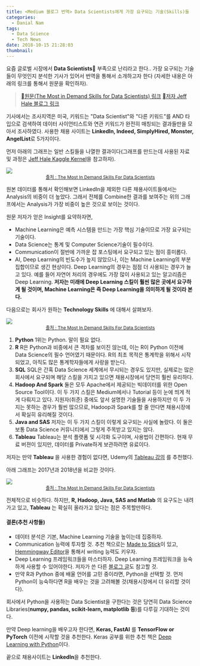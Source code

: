 ```yaml
---
title: <Medium 블로그 번역> Data Scientists에게 가장 요구되는 기술(Skills)들
categories:
  - Danial Nam
tags:
  - Data Science
  - Tech News
date: 2018-10-15 21:28:03
thumbnail:
---
```

요즘 글로벌 시장에서 **Data Scientists** 부족으로 난리라고 한다.. 가장 요구되는 기술들이 무엇인지 분석한 기사가 있어서 번역을 통해서 소개하고자 한다 (자세한 내용은 아래의 링크를 통해서 원문을 확인하자).

> [원문(The Most in Demand Skills for Data Scientists) 링크](https://towardsdatascience.com/the-most-in-demand-skills-for-data-scientists-4a4a8db896db)
> [저자 Jeff Hale 블로그 링크](https://towardsdatascience.com/@jeffhale)

기사에서는 조사지역은 미국, 키워드는 "Data Scientist"와 "다른 키워드"를 AND 타입으로 검색하여 데이터 사이언티스트와 연관 키워드가 완전히 매칭되는 결과들만을 모아서 조사하였다. 사용한 채용 사이트는 **LinkedIn, Indeed, SimplyHired, Monster, AngelList**로 5가지이다.

먼저 아래의 그래프는 일반 스킬들을 나열한 결과이다(그래프를 만드는데 사용된 자료 및 과정은 [Jeff Hale Kaggle Kernel](https://www.kaggle.com/discdiver/the-most-in-demand-skills-for-data-scientists/)을 참고하자).
<div>
<img src="https://cdn-images-1.medium.com/max/800/1*-oG0j_wGSW_9cNNs4_qgFQ.png"/>
<span style='font-size:12px; text-align:center; display:block; color: #999;'><a href='https://towardsdatascience.com/the-most-in-demand-skills-for-data-scientists-4a4a8db896db'>출처 : The Most In Demand Skills For Data Scientists</a></span>
</div>

원본 데이터를 통해서 확인해보면 LinkedIn을 제외한 다른 채용사이트들에서는 Analysis의 비중이 더 높았다. 그래서 전체를 Combine한 결과를 보여주는 위의 그래프에서는 Analysis가 가장 비중이 높은 것으로 보이는 것이다.

원문 저자가 얻은 Insight를 요약하자면,
- Machine Learning은 예측 시스템을 만드는 가장 핵심 기술이므로 가장 요구되는 기술이다.
- Data Science는 통계 및 Computer Science기술이 필수이다.
- Communication이 절반에 가까운 잡 포스팅에서 요구되고 있는 점이 흥미롭다.
- AI, Deep Learning의 빈도수가 높지 않았으나, 이는 Machine Learning의 부분집합이므로 생긴 현상이다. Deep Learning의 경우는 점점 더 사용되는 경우가 늘고 있다. 예를 들어 자연어 처리의 경우에도 가장 많이 사용되고 있는 알고리즘은 Deep Learning. **저자는 미래에 Deep Learning 스킬이 훨씬 많은 곳에서 요구하게 될 것이며, Machine Learning은 즉 Deep Learning을 의미하게 될 것이라 본다.**

다음으로는 회사가 원하는 **Technology Skills** 에 대해서 살펴보자.

<div>
<img src="https://cdn-images-1.medium.com/max/800/1*jnZT4gFAzScOJ_VnYsni0g.png">
<span style='font-size:12px; text-align:center; display:block; color: #999;'><a href='https://towardsdatascience.com/the-most-in-demand-skills-for-data-scientists-4a4a8db896db'>출처 : The Most In Demand Skills For Data Scientists</a></span>
</div>

1. **Python**
  1위는 Python. 말이 필요 없다.
2. **R**
 R은 Python과 비중에서 큰 격차를 보이진 않는데, 이는 R이 Python 이전에 Data Science의 필수 언어였기 때문이다. R의 최초 목적은 통계학을 위해서 시작되었고, 아직도 많은 통계학자들에게 사랑을 받는다.
3. **SQL**
  SQL은 간혹 Data Science 세계에서 무시되는 경우도 있지만, 실제로는 많은 회사에서 요구되며 해당 스킬을 가지고 있으면 채용시장에서 당연히 훨씬 유리하다.
4. **Hadoop And Spark**
  둘은 모두 Apache에서 제공되는 빅데이터를 위한 Open Source Tool이다.
  이 두 가지 스킬은 Medium에서나 Tutorial 등이 눈에 띄게 적게 다뤄지고 있다. 지원자(취준) 중에도 앞서 설명한 기술들을 사용하지만 이 두 가지는 못하는 경우가 훨씬 많으므로, Hadoop과 Spark를 할 줄 안다면 채용시장에서 확실히 유리해질 것이다.
5. **Java and SAS**
  저자는 이 두 가지 스킬이 이렇게 요구되는 사실에 놀랐다. 이 둘은 보통 Data Science 커뮤니티에서 그렇게 주목받고 있지는 않다.
6. **Tableau**
  Tableau는 분석 플랫폼 및 시각화 도구이며, 사용법이 간편하다. 현재 무료 버젼이 있지만, 데이터를 Private하게 보관하려면 유료이다.

저자는 만약 **Tableau** 을 사용한 경험이 없다면, Udemy의 [Tableau 강의](https://www.udemy.com/tableau10/) 를 추천했다.

아래 그래프는 2017년과 2018년을 비교한 것이다.
<div>
<img src="https://cdn-images-1.medium.com/max/800/1*iueZKOOBidZtr-FTYyf6QA.png">
<span style='font-size:12px; text-align:center; display:block; color: #999;'><a href='https://towardsdatascience.com/the-most-in-demand-skills-for-data-scientists-4a4a8db896db'>출처 : The Most In Demand Skills For Data Scientists</a></span>
</div>

전체적으로 비슷하다. 하지만, **R, Hadoop, Java, SAS and Matlab** 의 요구도는 내려가고 있고, **Tableau** 는 확실히 올라가고 있다는 점은 주목할만하다.

#### 결론(추천 사항들)
- 데이터 분석은 기본, Machine Learning 기술을 높이는데 집중하자.
- Communication 능력에 투자할 것. 추천 책으로는 [Made to Stick](https://www.amazon.com/Made-Stick-Ideas-Survive-Others/dp/1400064287)이 있고, [Hemmingway Editor](http://www.hemingwayapp.com)을 통해서 writing 능력도 키우자.
- Deep Learning 프레임워크들을 마스터하자. Deep Learning 프레임워크을 능숙하게 사용할 수 있어야한다. 저자가 쓴 다른 [블로그 글](https://towardsdatascience.com/deep-learning-framework-power-scores-2018-23607ddf297a)도 참고할 것.
- 만약 R과 Python 중에 배울 언어를 고민 중이라면, Python을 선택할 것. 먼저 Python이 능숙하다면 R을 배우는 것을 고려해볼 것(채용시장에서 더 유리할 것이다).

회사에서 Python을 사용하는 Data Scientist을 구한다는 것은 당연히 Data Science Libraries(**numpy, pandas, scikit-learn, matplotlib 등**)를 다루길 기대하는 것이다.

만약 Deep learning을 배우고자 한다면, **Keras, FastAI** 를 **TensorFlow or PyTorch** 이전에 시작할 것을 추천한다. Keras 공부를 위한 추천 책은 [Deep Learning with Python](https://www.amazon.com/Deep-Learning-Python-Francois-Chollet/dp/1617294438)이다.

끝으로 채용사이트는 **LinkedIn**을 추천한다.
